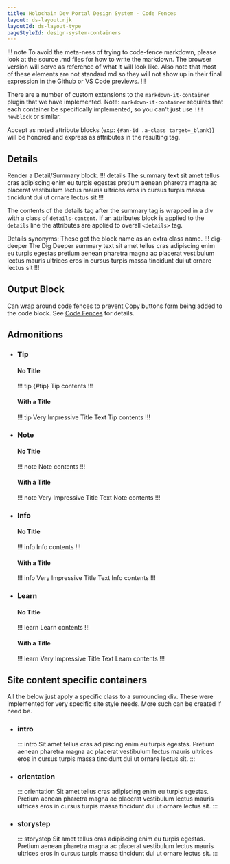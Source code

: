 ```yaml
---
title: Holochain Dev Portal Design System - Code Fences
layout: ds-layout.njk
layoutId: ds-layout-type
pageStyleId: design-system-containers
---
```


!!! note
To avoid the meta-ness of trying to code-fence markdown, please look at the source .md files for how to write the markdown. The browser version will serve as reference of what it will look like. Also note that most of these elements are not standard md so they will not show up in their final expression in the Github or VS Code previews.
!!!

There are a number of custom extensions to the `markdown-it-container` plugin that we have implemented.
Note: `markdown-it-container` requires that each container be specifically implemented, so you can't just use `!!! newblock` or similar.

Accept as noted attribute blocks (exp: `{#an-id .a-class target=_blank}`) will be honored and express as attributes in the resulting tag.

## Details
Render a Detail/Summary block.
!!! details The summary text
sit amet tellus cras adipiscing enim eu turpis egestas pretium aenean pharetra magna ac placerat vestibulum lectus mauris ultrices eros in cursus turpis massa tincidunt dui ut ornare lectus sit
!!!

The contents of the details tag after the summary tag is wrapped in a div with a class of `details-content`. If an attributes block is applied to the `details` line the attributes are applied to overall `<details>` tag.

Details synonyms: These get the block name as an extra class name.
!!! dig-deeper The Dig Deeper summary text
sit amet tellus cras adipiscing enim eu turpis egestas pretium aenean pharetra magna ac placerat vestibulum lectus mauris ultrices eros in cursus turpis massa tincidunt dui ut ornare lectus sit
!!!

## Output Block
Can wrap around code fences to prevent Copy buttons form being added to the code block. See [Code Fences](../code-fences/) for details.

## Admonitions

- ### Tip
  #### No Title
  !!! tip {#tip}
  Tip contents
  !!!

  #### With a Title
  !!! tip Very Impressive Title Text
  Tip contents
  !!!

- ### Note
  #### No Title
  !!! note
  Note contents
  !!!

  #### With a Title
  !!! note Very Impressive Title Text
  Note contents
  !!!

- ### Info
  #### No Title
  !!! info
  Info contents
  !!!

  #### With a Title
  !!! info Very Impressive Title Text
  Info contents
  !!!

- ### Learn
  #### No Title
  !!! learn
  Learn contents
  !!!

  #### With a Title
  !!! learn Very Impressive Title Text
  Learn contents
  !!!

## Site content specific containers
All the below just apply a specific class to a surrounding div. These were implemented for very specific site style needs. More such can be created if need be.

- ### intro
  ::: intro
  Sit amet tellus cras adipiscing enim eu turpis egestas. Pretium aenean pharetra magna ac placerat vestibulum lectus mauris ultrices eros in cursus turpis massa tincidunt dui ut ornare lectus sit.
  :::

- ### orientation
  ::: orientation
  Sit amet tellus cras adipiscing enim eu turpis egestas. Pretium aenean pharetra magna ac placerat vestibulum lectus mauris ultrices eros in cursus turpis massa tincidunt dui ut ornare lectus sit.
  :::

- ### storystep
  ::: storystep
  Sit amet tellus cras adipiscing enim eu turpis egestas. Pretium aenean pharetra magna ac placerat vestibulum lectus mauris ultrices eros in cursus turpis massa tincidunt dui ut ornare lectus sit.
  :::

